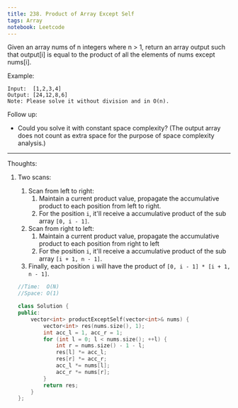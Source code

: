 ```yaml
---
title: 238. Product of Array Except Self
tags: Array
notebook: Leetcode
---
```


Given an array nums of n integers where n > 1,  return an array output such that output[i] is equal to the product of all the elements of nums except nums[i].

Example:
```
Input:  [1,2,3,4]
Output: [24,12,8,6]
Note: Please solve it without division and in O(n).
```
Follow up:
- Could you solve it with constant space complexity? (The output array does not count as extra space for the purpose of space complexity analysis.)

----------
Thoughts:
1. Two scans:
   1. Scan from left to right:
      1. Maintain a current product value, propagate the accumulative product to each position from left to right.
      2. For the position `i`, it'll receive a accumulative product of the sub array `[0, i - 1]`.
   2. Scan from right to left:
      1. Maintain a current product value, propagate the accumulative product to each position from right to left
      2. For the position `i`, it'll receive a accumulative product of the sub array `[i + 1, n - 1]`.
   3. Finally, each position `i` will have the product of `[0, i - 1] * [i + 1, n - 1]`.

    ```c++
    //Time:  O(N)
    //Space: O(1)

    class Solution {
    public:
        vector<int> productExceptSelf(vector<int>& nums) {
            vector<int> res(nums.size(), 1);
            int acc_l = 1, acc_r = 1;
            for (int l = 0; l < nums.size(); ++l) {
                int r = nums.size() - 1 - l;
                res[l] *= acc_l;
                res[r] *= acc_r;
                acc_l *= nums[l];
                acc_r *= nums[r];
            }
            return res;
        }
    };
    ```